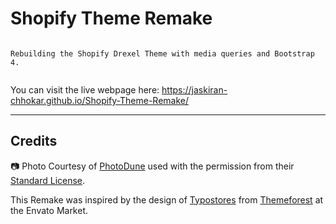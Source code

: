 # Shopify Theme Remake

```

Rebuilding the Shopify Drexel Theme with media queries and Bootstrap 4.


```

You can visit the live webpage here: https://jaskiran-chhokar.github.io/Shopify-Theme-Remake/

----
## Credits

:camera: Photo Courtesy of [PhotoDune](https://photodune.net/) used with the permission from their [Standard License](https://themeforest.net/licenses/standard).

This Remake was inspired by the design of [Typostores](https://themeforest.net/user/typostores) from [Themeforest](https://themeforest.net/item/fastest-drexel-minimal-responsive-shopify-shopify-theme-se/20587068) at the Envato Market.
